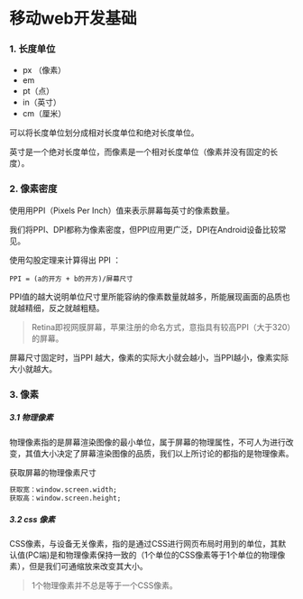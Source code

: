 # 移动web开发基础

### 1. 长度单位

- px （像素）
- em
- pt（点）
- in（英寸）
- cm（厘米）

可以将长度单位划分成相对长度单位和绝对长度单位。

英寸是一个绝对长度单位，而像素是一个相对长度单位（像素并没有固定的长度）。



### 2. 像素密度

使用用PPI（Pixels Per Inch）值来表示屏幕每英寸的像素数量。

我们将PPI、DPI都称为像素密度，但PPI应用更广泛，DPI在Android设备比较常见。

使用勾股定理来计算得出 PPI ：

```shell
PPI = (a的开方 + b的开方)/屏幕尺寸
```

PPI值的越大说明单位尺寸里所能容纳的像素数量就越多，所能展现画面的品质也就越精细，反之就越粗糙。

> Retina即视网膜屏幕，苹果注册的命名方式，意指具有较高PPI（大于320）的屏幕。

屏幕尺寸固定时，当PPI 越大，像素的实际大小就会越小，当PPI越小，像素实际大小就越大。



### 3. 像素

##### 3.1 物理像素

物理像素指的是屏幕渲染图像的最小单位，属于屏幕的物理属性，不可人为进行改变，其值大小决定了屏幕渲染图像的品质，我们以上所讨论的都指的是物理像素。

获取屏幕的物理像素尺寸

```html
获取宽：window.screen.width;
获取高：window.screen.height;
```

##### 3.2 css 像素

CSS像素，与设备无关像素，指的是通过CSS进行网页布局时用到的单位，其默认值(PC端)是和物理像素保持一致的（1个单位的CSS像素等于1个单位的物理像素），但是我们可通缩放来改变其大小。

> 1个物理像素并不总是等于一个CSS像素。